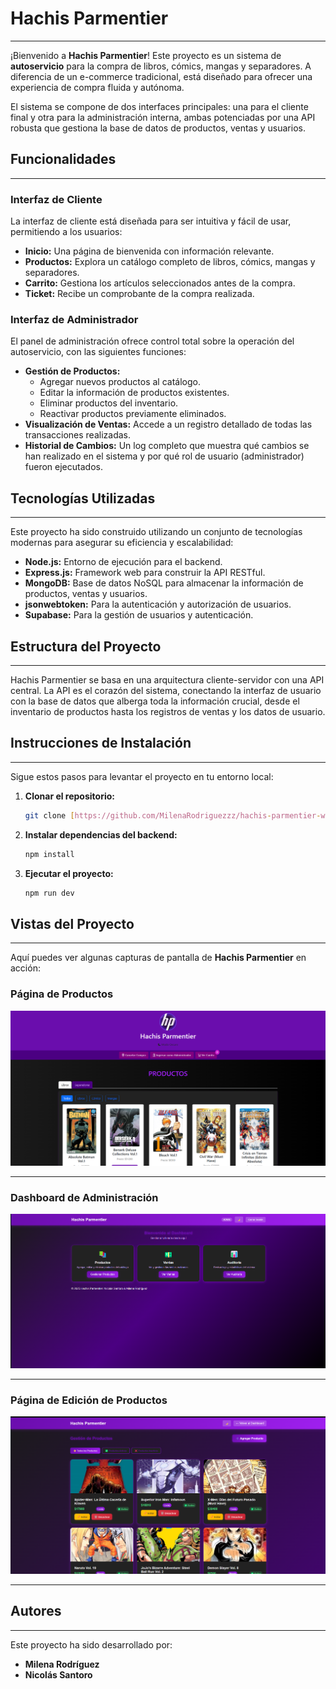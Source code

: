 # Hachis Parmentier

---

¡Bienvenido a **Hachis Parmentier**! Este proyecto es un sistema de **autoservicio** para la compra de libros, cómics, mangas y separadores. A diferencia de un e-commerce tradicional, está diseñado para ofrecer una experiencia de compra fluida y autónoma.

El sistema se compone de dos interfaces principales: una para el cliente final y otra para la administración interna, ambas potenciadas por una API robusta que gestiona la base de datos de productos, ventas y usuarios.

## Funcionalidades

---

### Interfaz de Cliente

La interfaz de cliente está diseñada para ser intuitiva y fácil de usar, permitiendo a los usuarios:

* **Inicio:** Una página de bienvenida con información relevante.
* **Productos:** Explora un catálogo completo de libros, cómics, mangas y separadores.
* **Carrito:** Gestiona los artículos seleccionados antes de la compra.
* **Ticket:** Recibe un comprobante de la compra realizada.

### Interfaz de Administrador

El panel de administración ofrece control total sobre la operación del autoservicio, con las siguientes funciones:

* **Gestión de Productos:**
    * Agregar nuevos productos al catálogo.
    * Editar la información de productos existentes.
    * Eliminar productos del inventario.
    * Reactivar productos previamente eliminados.
* **Visualización de Ventas:** Accede a un registro detallado de todas las transacciones realizadas.
* **Historial de Cambios:** Un log completo que muestra qué cambios se han realizado en el sistema y por qué rol de usuario (administrador) fueron ejecutados.

## Tecnologías Utilizadas

---

Este proyecto ha sido construido utilizando un conjunto de tecnologías modernas para asegurar su eficiencia y escalabilidad:

* **Node.js:** Entorno de ejecución para el backend.
* **Express.js:** Framework web para construir la API RESTful.
* **MongoDB:** Base de datos NoSQL para almacenar la información de productos, ventas y usuarios.
* **jsonwebtoken:** Para la autenticación y autorización de usuarios.
* **Supabase:** Para la gestión de usuarios y autenticación.

## Estructura del Proyecto

---

Hachis Parmentier se basa en una arquitectura cliente-servidor con una API central. La API es el corazón del sistema, conectando la interfaz de usuario con la base de datos que alberga toda la información crucial, desde el inventario de productos hasta los registros de ventas y los datos de usuario.

## Instrucciones de Instalación

---

Sigue estos pasos para levantar el proyecto en tu entorno local:

1.  **Clonar el repositorio:**
    ```bash
    git clone [https://github.com/MilenaRodriguezzz/hachis-parmentier-website]
    ```
2.  **Instalar dependencias del backend:**
    ```bash
    npm install
    ```
3.  **Ejecutar el proyecto:**
    ```bash
    npm run dev
    ```

## Vistas del Proyecto

---

Aquí puedes ver algunas capturas de pantalla de **Hachis Parmentier** en acción:

### Página de Productos

![Acá se puede observar los productos disponibles, junto a su precio y la posibilidad de agregarlo/s al carrito](./frontend/img/productos-imagen.png)

---

### Dashboard de Administración

![Acá se puede observar las funcionalidades de los administradores, tales como editar productos, ver ventas y ver cambios](./frontend/img/dashboard-imagen.png)

---

### Página de Edición de Productos

![Acá se puede observar el gestor de productos, en el cual se puede agregar, editar, eliminar y reactivar cualquier producto](./frontend/img/gestor-imagen.png)

---

## Autores

---

Este proyecto ha sido desarrollado por:

* **Milena Rodríguez**
* **Nicolás Santoro**